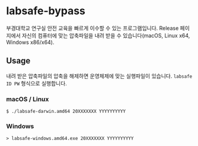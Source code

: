 # labsafe-bypass

부경대학교 연구실 안전 교육을 빠르게 이수할 수 있는 프로그램입니다. Release 페이지에서 자신의 컴퓨터에 맞는 압축파일을 내려 받을 수 있습니다(macOS, Linux x64, Windows x86/x64).

## Usage

내려 받은 압축파일의 압축을 해제하면 운영체제에 맞는 실행파일이 있습니다. `labsafe ID PW` 형식으로 실행합니다.

### macOS / Linux

```
$ ./labsafe-darwin.amd64 20XXXXXXX YYYYYYYYYY
```

### Windows

```
> labsafe-windows.amd64.exe 20XXXXXXX YYYYYYYYYY
```

